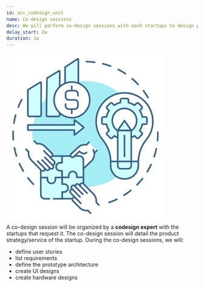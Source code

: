 ```yaml
---
id: acc_codesign_unit
name: Co-design sessions
desc: We will perform co-design sessions with each startups to design precisely your products.
delay_start: 2w
duration: 1w
---
```



![co-design](img/co-design.png)

A co-design session will be organized by a **codesign expert** with the startups that request it.
The co-design session will detail the product strategy/service of the startup.
During the co-design sessions, we will: 
- define user stories
- list requirements
- define the prototype architecture
- create UI designs
- create hardware designs
